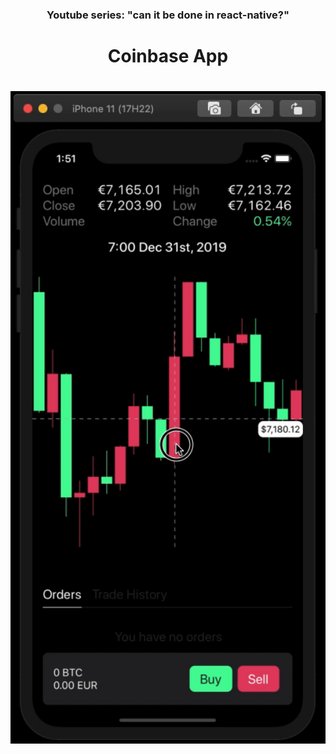 

<h3 align="center">Youtube series: "can it be done in react-native?"</h3>
<h1 align="center">Coinbase App</h1>

<h1 align="center">
    <img src="https://github.com/LucasReinaldo/coinbase-graph/blob/master/assets/coinbase-graph.gif" alt="Login" width="680" />
</h1>


